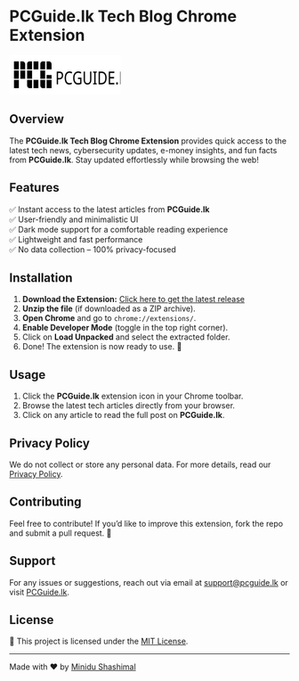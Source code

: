 # PCGuide.lk Tech Blog Chrome Extension

![PCGuide.lk Tech Blog](pcguide-logo-B.svg)

## Overview
The **PCGuide.lk Tech Blog Chrome Extension** provides quick access to the latest tech news, cybersecurity updates, e-money insights, and fun facts from **PCGuide.lk**. Stay updated effortlessly while browsing the web!

## Features
✅ Instant access to the latest articles from **PCGuide.lk**  
✅ User-friendly and minimalistic UI  
✅ Dark mode support for a comfortable reading experience  
✅ Lightweight and fast performance  
✅ No data collection – 100% privacy-focused  

## Installation
1. **Download the Extension:** [Click here to get the latest release](https://github.com/miniduonline/pcguide-chrome-extension)
2. **Unzip the file** (if downloaded as a ZIP archive).
3. **Open Chrome** and go to `chrome://extensions/`.
4. **Enable Developer Mode** (toggle in the top right corner).
5. Click on **Load Unpacked** and select the extracted folder.
6. Done! The extension is now ready to use. 🎉

## Usage
1. Click the **PCGuide.lk** extension icon in your Chrome toolbar.
2. Browse the latest tech articles directly from your browser.
3. Click on any article to read the full post on **PCGuide.lk**.

## Privacy Policy
We do not collect or store any personal data. For more details, read our [Privacy Policy](privacy.html).

## Contributing
Feel free to contribute! If you’d like to improve this extension, fork the repo and submit a pull request. 🚀

## Support
For any issues or suggestions, reach out via email at [support@pcguide.lk](mailto:support@pcguide.lk) or visit [PCGuide.lk](https://pcguide.lk).

## License
📜 This project is licensed under the [MIT License](LICENSE).

---
Made with ❤️ by [Minidu Shashimal](https://minidushashimal.com)
